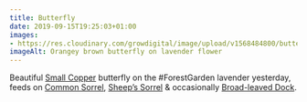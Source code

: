 ```yaml
---
title: Butterfly
date: 2019-09-15T19:25:03+01:00
images: 
- https://res.cloudinary.com/growdigital/image/upload/v1568484800/butterfly-0E5B1084.jpg
imageAlt: Orangey brown butterfly on lavender flower
---
```


Beautiful [Small Copper](https://butterfly-conservation.org/butterflies/small-copper) butterfly on the #ForestGarden lavender yesterday, feeds on [Common Sorrel](https://pfaf.org/user/plant.aspx?LatinName=Rumex+acetosa), [Sheep’s Sorrel](https://pfaf.org/user/Plant.aspx?LatinName=Rumex+acetosella) & occasionally [Broad-leaved Dock](https://pfaf.org/user/Plant.aspx?LatinName=Rumex+obtusifolius).
